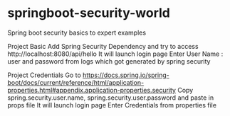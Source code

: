 # springboot-security-world
Spring boot security basics to expert examples

Project Basic
Add Spring Security Dependency and try to access http://localhost:8080/api/hello
It will launch login page 
Enter User Name : user and password from logs which got generated by spring security

Project Credentials
Go to https://docs.spring.io/spring-boot/docs/current/reference/html/application-properties.html#appendix.application-properties.security
Copy spring.security.user.name, spring.security.user.password  and paste in props file
It will launch login page 
Enter Credentials from properties file
